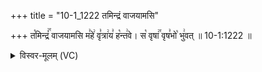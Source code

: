 +++
title = "10-1_1222 तमिन्द्रं वाजयामसि"

+++
त꣡मिन्द्रं꣢꣯ वाजयामसि म꣣हे꣢ वृ꣣त्रा꣢य꣣ ह꣡न्त꣢वे। स꣡ वृषा꣢꣯ वृष꣣भो꣡ भु꣢वत् ॥ 10-1:1222 ॥

<details><summary>विस्वर-मूलम् (VC)</summary>

तमिन्द्रं वाजयामसि महे वृत्राय हन्तवे । स वृषा वृषभो भुवत् ॥१२२२॥
</details>